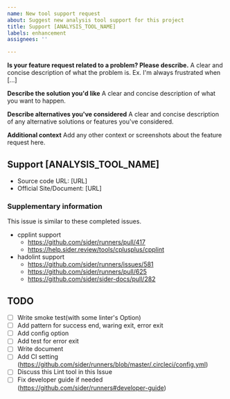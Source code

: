 ```yaml
---
name: New tool support request
about: Suggest new analysis tool support for this project
title: Support [ANALYSIS_TOOL_NAME]
labels: enhancement
assignees: ''

---
```


**Is your feature request related to a problem? Please describe.**
A clear and concise description of what the problem is. Ex. I'm always frustrated when [...]

**Describe the solution you'd like**
A clear and concise description of what you want to happen.

**Describe alternatives you've considered**
A clear and concise description of any alternative solutions or features you've considered.

**Additional context**
Add any other context or screenshots about the feature request here.


## Support [ANALYSIS_TOOL_NAME]

- Source code URL: [URL]
- Official Site/Document: [URL]

### Supplementary information

This issue is similar to these completed issues.

- cpplint support
  - https://github.com/sider/runners/pull/417
  - https://help.sider.review/tools/cplusplus/cpplint
- hadolint support
  - https://github.com/sider/runners/issues/581
  - https://github.com/sider/runners/pull/625
  - https://github.com/sider/sider-docs/pull/282

## TODO

- [ ] Write smoke test(with some linter's Option)
- [ ] Add pattern for success end, waring exit, error exit
- [ ] Add config option
- [ ] Add test for error exit
- [ ] Write document
- [ ] Add CI setting (https://github.com/sider/runners/blob/master/.circleci/config.yml)
- [ ] Discuss this Lint tool in this Issue
- [ ] Fix developer guide if needed (https://github.com/sider/runners#developer-guide)
